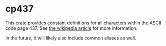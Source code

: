 # cp437

This crate provides constant definitions for all characters within the ASCII code page 437. See [the wikipedia article](https://en.wikipedia.org/wiki/Code_page_437) for more information.

In the future, it will likely also include common aliases as well.
